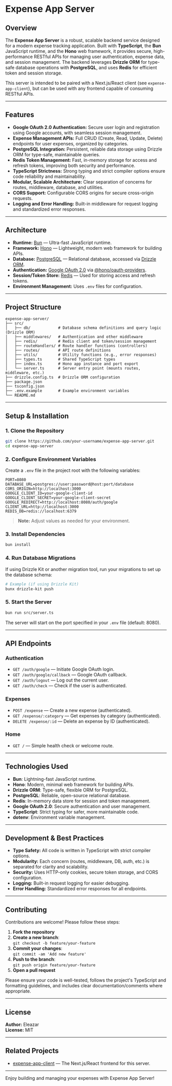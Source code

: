 # Expense App Server

## Overview

The **Expense App Server** is a robust, scalable backend service designed for a modern expense tracking application. Built with **TypeScript**, the **Bun** JavaScript runtime, and the **Hono** web framework, it provides secure, high-performance RESTful APIs for managing user authentication, expense data, and session management. The backend leverages **Drizzle ORM** for type-safe database operations with **PostgreSQL**, and uses **Redis** for efficient token and session storage.

This server is intended to be paired with a Next.js/React client (see `expense-app-client`), but can be used with any frontend capable of consuming RESTful APIs.

---

## Features

- **Google OAuth 2.0 Authentication:** Secure user login and registration using Google accounts, with seamless session management.
- **Expense Management APIs:** Full CRUD (Create, Read, Update, Delete) endpoints for user expenses, organized by categories.
- **PostgreSQL Integration:** Persistent, reliable data storage using Drizzle ORM for type-safe, maintainable queries.
- **Redis Token Management:** Fast, in-memory storage for access and refresh tokens, improving both security and performance.
- **TypeScript Strictness:** Strong typing and strict compiler options ensure code reliability and maintainability.
- **Modular, Scalable Architecture:** Clear separation of concerns for routes, middleware, database, and utilities.
- **CORS Support:** Configurable CORS origins for secure cross-origin requests.
- **Logging and Error Handling:** Built-in middleware for request logging and standardized error responses.

---

## Architecture

- **Runtime:** [Bun](https://bun.sh/) — Ultra-fast JavaScript runtime.
- **Framework:** [Hono](https://hono.dev/) — Lightweight, modern web framework for building APIs.
- **Database:** [PostgreSQL](https://www.postgresql.org/) — Relational database, accessed via [Drizzle ORM](https://orm.drizzle.team/).
- **Authentication:** [Google OAuth 2.0](https://developers.google.com/identity/protocols/oauth2) via [@hono/oauth-providers](https://github.com/honojs/oauth-providers).
- **Session/Token Store:** [Redis](https://redis.io/) — Used for storing access and refresh tokens.
- **Environment Management:** Uses `.env` files for configuration.

---

## Project Structure

```
expense-app-server/
├── src/
│   ├── db/            # Database schema definitions and query logic (Drizzle ORM)
│   ├── middlewares/   # Authentication and other middleware
│   ├── redis/         # Redis client and token/session management
│   ├── routeHandlers/ # Route handler functions (controllers)
│   ├── routes/        # API route definitions
│   ├── utils/         # Utility functions (e.g., error responses)
│   ├── types.ts       # Shared TypeScript types
│   ├── index.ts       # Hono app instance and port export
│   └── server.ts      # Server entry point (mounts routes, middleware, etc.)
├── drizzle.config.ts  # Drizzle ORM configuration
├── package.json
├── tsconfig.json
├── .env.example       # Example environment variables
└── README.md
```

---

## Setup & Installation

### 1. Clone the Repository

```bash
git clone https://github.com/your-username/expense-app-server.git
cd expense-app-server
```

### 2. Configure Environment Variables

Create a `.env` file in the project root with the following variables:

```
PORT=8080
DATABASE_URL=postgres://user:password@host:port/database
CORS_ORIGIN=http://localhost:3000
GOOGLE_CLIENT_ID=your-google-client-id
GOOGLE_CLIENT_SECRET=your-google-client-secret
GOOGLE_REDIRECT=http://localhost:8080/auth/google
CLIENT_URL=http://localhost:3000
REDIS_DB=redis://localhost:6379
```

> **Note:** Adjust values as needed for your environment.

### 3. Install Dependencies

```bash
bun install
```

### 4. Run Database Migrations

If using Drizzle Kit or another migration tool, run your migrations to set up the database schema:

```bash
# Example (if using Drizzle Kit)
bunx drizzle-kit push
```

### 5. Start the Server

```bash
bun run src/server.ts
```

The server will start on the port specified in your `.env` file (default: 8080).

---

## API Endpoints

### Authentication

- `GET /auth/google` — Initiate Google OAuth login.
- `GET /auth/google/callback` — Google OAuth callback.
- `GET /auth/logout` — Log out the current user.
- `GET /auth/check` — Check if the user is authenticated.

### Expenses

- `POST /expense` — Create a new expense (authenticated).
- `GET /expense/:category` — Get expenses by category (authenticated).
- `DELETE /expense/:id` — Delete an expense by ID (authenticated).

### Home

- `GET /` — Simple health check or welcome route.

---

## Technologies Used

- **Bun**: Lightning-fast JavaScript runtime.
- **Hono**: Modern, minimal web framework for building APIs.
- **Drizzle ORM**: Type-safe, flexible ORM for PostgreSQL.
- **PostgreSQL**: Reliable, open-source relational database.
- **Redis**: In-memory data store for session and token management.
- **Google OAuth 2.0**: Secure authentication and user management.
- **TypeScript**: Strict typing for safer, more maintainable code.
- **dotenv**: Environment variable management.

---

## Development & Best Practices

- **Type Safety:** All code is written in TypeScript with strict compiler options.
- **Modularity:** Each concern (routes, middleware, DB, auth, etc.) is separated for clarity and scalability.
- **Security:** Uses HTTP-only cookies, secure token storage, and CORS configuration.
- **Logging:** Built-in request logging for easier debugging.
- **Error Handling:** Standardized error responses for all endpoints.

---

## Contributing

Contributions are welcome! Please follow these steps:

1. **Fork the repository**
2. **Create a new branch**:  
   `git checkout -b feature/your-feature`
3. **Commit your changes**:  
   `git commit -am 'Add new feature'`
4. **Push to the branch**:  
   `git push origin feature/your-feature`
5. **Open a pull request**

Please ensure your code is well-tested, follows the project's TypeScript and formatting guidelines, and includes clear documentation/comments where appropriate.

---

## License

**Author:** Eleazar  
**License:** MIT

---

## Related Projects

- [expense-app-client](../expense-app-client) — The Next.js/React frontend for this server.

---

Enjoy building and managing your expenses with Expense App Server!
